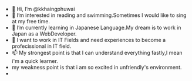 - 👋 Hi, I’m @kkhaingphuwai
- 👀 I’m interested in reading and swimming.Sometimes I would like to sing at my free time.
- 🌱 I’m currently learning in Japanese Language.My dream is to work in Japan as a WebDeveloper. 
- 💞️ I want to work in IT Fields and need experiences to become a profecissional in IT field.
- 📫 My strongest point is that I can understand everything fastly,I mean i'm a quick learner.
- my weakness point is that i am so excited in unfriendly's environment.
-  

<!---
kkhaingphuwai/kkhaingphuwai is a ✨ special ✨ repository because its `README.md` (this file) appears on your GitHub profile.
You can click the Preview link to take a look at your changes.
--->
